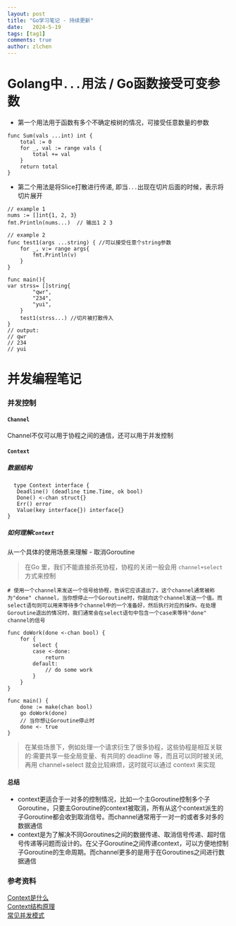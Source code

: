 ```yaml
---
layout: post
title: "Go学习笔记 - 持续更新"
date:   2024-5-19
tags: [tag1]
comments: true
author: zlchen
---
```


<!-- more -->

# Golang中`...`用法 / Go函数接受可变参数
* 第一个用法用于函数有多个不确定桉树的情况，可接受任意数量的参数
```
func Sum(vals ...int) int {
    total := 0
    for _, val := range vals {
        total += val
    }
    return total
}
```

* 第二个用法是将Slice打散进行传递, 即当`...`出现在切片后面的时候，表示将切片展开

```
// example 1
nums := []int{1, 2, 3} 
fmt.Println(nums...)  // 输出1 2 3

// example 2
func test1(args ...string) { //可以接受任意个string参数
    for _, v:= range args{
        fmt.Println(v)
    }
}

func main(){
var strss= []string{
        "qwr",
        "234",
        "yui",
    }
    test1(strss...) //切片被打散传入
}
// output:
// qwr
// 234
// yui
```

# 并发编程笔记

### 并发控制
#### `Channel`
Channel不仅可以用于协程之间的通信，还可以用于并发控制
#### `Context`
##### 数据结构
```
  type Context interface {
   Deadline() (deadline time.Time, ok bool)
   Done() <-chan struct{}
   Err() error
   Value(key interface{}) interface{}
}
```
##### 如何理解`Context`
从一个具体的使用场景来理解 - 取消Goroutine  
> 在Go 里，我们不能直接杀死协程，协程的关闭一般会用 `channel+select` 方式来控制
```
# 使用一个channel来发送一个信号给协程，告诉它应该退出了。这个channel通常被称为"done" channel，当你想停止一个Goroutine时，你就向这个channel发送一个值。而select语句则可以用来等待多个channel中的一个准备好，然后执行对应的操作。在处理Goroutine退出的情况时，我们通常会在select语句中包含一个case来等待"done" channel的信号

func doWork(done <-chan bool) {
    for {
        select {
        case <-done:
            return
        default:
            // do some work
        }
    }
}

func main() {
    done := make(chan bool)
    go doWork(done)
    // 当你想让Goroutine停止时
    done <- true
}
```
> 在某些场景下，例如处理一个请求衍生了很多协程，这些协程是相互关联的:需要共享一些全局变量、有共同的 deadline 等，而且可以同时被关闭, 再用 channel+select 就会比较麻烦，这时就可以通过 context 来实现

#### 总结
* context更适合于一对多的控制情况，比如一个主Goroutine控制多个子Goroutine，只要主Goroutine的context被取消，所有从这个context派生的子Goroutine都会收到取消信号。而channel通常用于一对一的或者多对多的数据通信
* context是为了解决不同Goroutines之间的数据传递、取消信号传递、超时信号传递等问题而设计的。在父子Goroutine之间传递context，可以方便地控制子Goroutine的生命周期。而channel更多的是用于在Goroutines之间进行数据通信

### 参考资料
[Context是什么](https://golang.design/go-questions/stdlib/context/what/)  
[Context结构原理](https://juejin.cn/post/7029704699435548679?searchId=20240724144704A57F1A20B447933B59AE#heading-14)  
[常见并发模式](https://chai2010.cn/advanced-go-programming-book/ch1-basic/ch1-06-goroutine.html#168-context-%E5%8C%85)  
